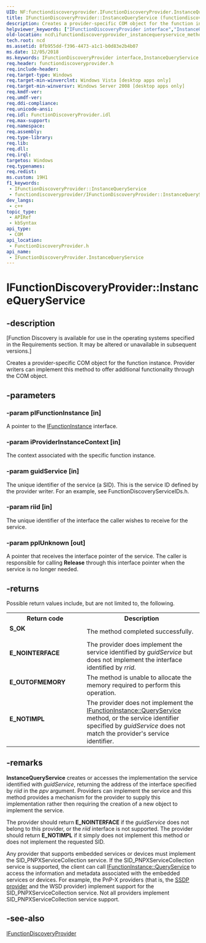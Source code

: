 ```yaml
---
UID: NF:functiondiscoveryprovider.IFunctionDiscoveryProvider.InstanceQueryService
title: IFunctionDiscoveryProvider::InstanceQueryService (functiondiscoveryprovider.h)
description: Creates a provider-specific COM object for the function instance.
helpviewer_keywords: ["IFunctionDiscoveryProvider interface","InstanceQueryService method","IFunctionDiscoveryProvider.InstanceQueryService","IFunctionDiscoveryProvider::InstanceQueryService","InstanceQueryService","InstanceQueryService method","InstanceQueryService method","IFunctionDiscoveryProvider interface","functiondiscoveryprovider/IFunctionDiscoveryProvider::InstanceQueryService","ncd.ifunctiondiscoveryprovider_instancequeryservice_method"]
old-location: ncd\ifunctiondiscoveryprovider_instancequeryservice_method.htm
tech.root: ncd
ms.assetid: 8fb955dd-f396-4473-a1c1-b0d83e2b4b07
ms.date: 12/05/2018
ms.keywords: IFunctionDiscoveryProvider interface,InstanceQueryService method, IFunctionDiscoveryProvider.InstanceQueryService, IFunctionDiscoveryProvider::InstanceQueryService, InstanceQueryService, InstanceQueryService method, InstanceQueryService method,IFunctionDiscoveryProvider interface, functiondiscoveryprovider/IFunctionDiscoveryProvider::InstanceQueryService, ncd.ifunctiondiscoveryprovider_instancequeryservice_method
req.header: functiondiscoveryprovider.h
req.include-header: 
req.target-type: Windows
req.target-min-winverclnt: Windows Vista [desktop apps only]
req.target-min-winversvr: Windows Server 2008 [desktop apps only]
req.kmdf-ver: 
req.umdf-ver: 
req.ddi-compliance: 
req.unicode-ansi: 
req.idl: FunctionDiscoveryProvider.idl
req.max-support: 
req.namespace: 
req.assembly: 
req.type-library: 
req.lib: 
req.dll: 
req.irql: 
targetos: Windows
req.typenames: 
req.redist: 
ms.custom: 19H1
f1_keywords:
 - IFunctionDiscoveryProvider::InstanceQueryService
 - functiondiscoveryprovider/IFunctionDiscoveryProvider::InstanceQueryService
dev_langs:
 - c++
topic_type:
 - APIRef
 - kbSyntax
api_type:
 - COM
api_location:
 - FunctionDiscoveryProvider.h
api_name:
 - IFunctionDiscoveryProvider.InstanceQueryService
---
```


# IFunctionDiscoveryProvider::InstanceQueryService


## -description

<p class="CCE_Message">[Function Discovery is available for use in the operating systems specified in the Requirements section. It may be altered or unavailable in subsequent versions.]

Creates a provider-specific COM object for the function instance. Provider writers can implement this method to offer additional functionality through the COM object.

## -parameters

### -param pIFunctionInstance [in]

A pointer to the <a href="https://docs.microsoft.com/windows/desktop/api/functiondiscoveryapi/nn-functiondiscoveryapi-ifunctioninstance">IFunctionInstance</a> interface.

### -param iProviderInstanceContext [in]

The context associated with the specific function instance.

### -param guidService [in]

The unique identifier of the service (a SID). This is the service ID defined by the provider writer. For an example, see FunctionDiscoveryServiceIDs.h.

### -param riid [in]

The unique identifier of the interface the caller wishes to receive for the service.

### -param ppIUnknown [out]

A pointer that receives the interface pointer of the service.  The caller is responsible for calling <b>Release</b> through this interface pointer when the service is no longer needed.

## -returns

Possible return values include, but are not limited to, the following.

<table>
<tr>
<th>Return code</th>
<th>Description</th>
</tr>
<tr>
<td width="40%">
<dl>
<dt><b>S_OK</b></dt>
</dl>
</td>
<td width="60%">
The method completed successfully.

</td>
</tr>
<tr>
<td width="40%">
<dl>
<dt><b>E_NOINTERFACE</b></dt>
</dl>
</td>
<td width="60%">
The provider does implement the service identified by <i>guidService</i> but does not implement the interface identified by <i>rrid</i>.

</td>
</tr>
<tr>
<td width="40%">
<dl>
<dt><b>E_OUTOFMEMORY</b></dt>
</dl>
</td>
<td width="60%">
The method is unable to allocate the memory required to perform this operation.

</td>
</tr>
<tr>
<td width="40%">
<dl>
<dt><b>E_NOTIMPL</b></dt>
</dl>
</td>
<td width="60%">
The provider does not implement the <a href="https://docs.microsoft.com/previous-versions/windows/desktop/legacy/aa364381(v=vs.85)">IFunctionInstance::QueryService</a> method, or the service identifier specified by <i>guidService</i> does not match the provider's service identifier.

</td>
</tr>
</table>

## -remarks

<b>InstanceQueryService</b> creates or accesses the implementation the service identified with <i>guidService</i>, returning the address of the interface specified by <i>riid</i> in the <i>ppv</i> argument.  Providers can implement the service and this method provides a mechanism for the provider to supply this implementation rather then requiring the creation of a new object to implement the service.

The provider should return <b>E_NOINTERFACE</b> if the <i>guidService</i> does not belong to this provider, or the <i>riid</i> interface  is not supported.  The provider should return <b>E_NOTIMPL</b> if it simply does not implement this method or does not implement the requested SID.

Any provider that supports embedded services or devices must implement the SID_PNPXServiceCollection service.  If the SID_PNPXServiceCollection service is supported, the client can call <a href="https://docs.microsoft.com/previous-versions/windows/desktop/legacy/aa364381(v=vs.85)">IFunctionInstance::QueryService</a> to access the information and metadata associated with the embedded services or devices. For example, the PnP-X providers (that is, the <a href="https://docs.microsoft.com/previous-versions/windows/desktop/fundisc/ssdp-provider">SSDP provider</a> and the WSD provider) implement support for the SID_PNPXServiceCollection service. Not all providers implement SID_PNPXServiceCollection service support.

## -see-also

<a href="https://docs.microsoft.com/windows/desktop/api/functiondiscoveryprovider/nn-functiondiscoveryprovider-ifunctiondiscoveryprovider">IFunctionDiscoveryProvider</a>

